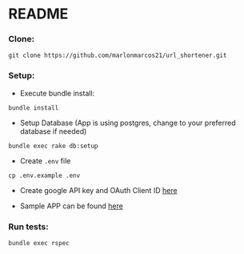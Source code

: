 # README

### Clone:

```
git clone https://github.com/marlonmarcos21/url_shortener.git
```

### Setup:

* Execute bundle install:

```
bundle install
```

* Setup Database (App is using postgres, change to your preferred database if needed)

```
bundle exec rake db:setup
```

* Create `.env` file

```
cp .env.example .env
```

* Create google API key and OAuth Client ID [here](https://console.developers.google.com/apis/credentials)

* Sample APP can be found [here](https://pocketmath.gravity.ph)

### Run tests:

```
bundle exec rspec
```
